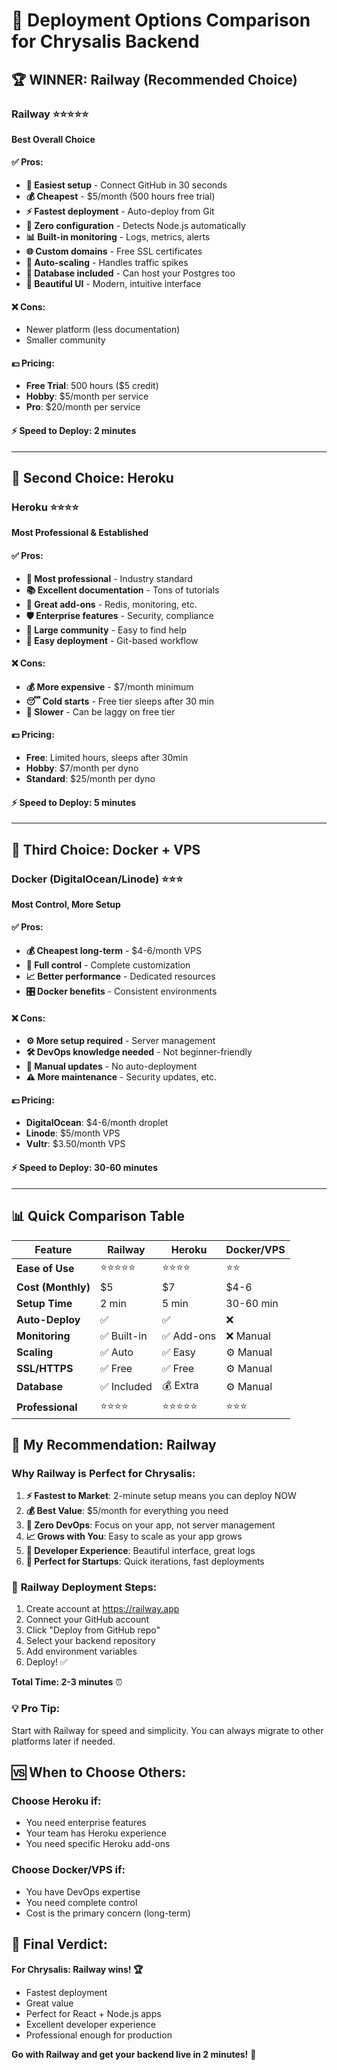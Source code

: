 # 🚀 Deployment Options Comparison for Chrysalis Backend

## 🏆 **WINNER: Railway** (Recommended Choice)

### Railway ⭐⭐⭐⭐⭐
**Best Overall Choice**

#### ✅ **Pros:**
- **🎯 Easiest setup** - Connect GitHub in 30 seconds
- **💰 Cheapest** - $5/month (500 hours free trial)
- **⚡ Fastest deployment** - Auto-deploy from Git
- **🔧 Zero configuration** - Detects Node.js automatically
- **📊 Built-in monitoring** - Logs, metrics, alerts
- **🌐 Custom domains** - Free SSL certificates
- **🔄 Auto-scaling** - Handles traffic spikes
- **💾 Database included** - Can host your Postgres too
- **🎨 Beautiful UI** - Modern, intuitive interface

#### ❌ **Cons:**
- Newer platform (less documentation)
- Smaller community

#### 💵 **Pricing:**
- **Free Trial**: 500 hours ($5 credit)
- **Hobby**: $5/month per service
- **Pro**: $20/month per service

#### ⚡ **Speed to Deploy:** 2 minutes

---

## 🥈 **Second Choice: Heroku**

### Heroku ⭐⭐⭐⭐
**Most Professional & Established**

#### ✅ **Pros:**
- **🏢 Most professional** - Industry standard
- **📚 Excellent documentation** - Tons of tutorials
- **🔌 Great add-ons** - Redis, monitoring, etc.
- **🛡️ Enterprise features** - Security, compliance
- **👥 Large community** - Easy to find help
- **🎯 Easy deployment** - Git-based workflow

#### ❌ **Cons:**
- **💰 More expensive** - $7/month minimum
- **😴 Cold starts** - Free tier sleeps after 30 min
- **🐌 Slower** - Can be laggy on free tier

#### 💵 **Pricing:**
- **Free**: Limited hours, sleeps after 30min
- **Hobby**: $7/month per dyno
- **Standard**: $25/month per dyno

#### ⚡ **Speed to Deploy:** 5 minutes

---

## 🥉 **Third Choice: Docker + VPS**

### Docker (DigitalOcean/Linode) ⭐⭐⭐
**Most Control, More Setup**

#### ✅ **Pros:**
- **💰 Cheapest long-term** - $4-6/month VPS
- **🔧 Full control** - Complete customization
- **📈 Better performance** - Dedicated resources
- **🎛️ Docker benefits** - Consistent environments

#### ❌ **Cons:**
- **⚙️ More setup required** - Server management
- **🛠️ DevOps knowledge needed** - Not beginner-friendly
- **🔄 Manual updates** - No auto-deployment
- **⚠️ More maintenance** - Security updates, etc.

#### 💵 **Pricing:**
- **DigitalOcean**: $4-6/month droplet
- **Linode**: $5/month VPS
- **Vultr**: $3.50/month VPS

#### ⚡ **Speed to Deploy:** 30-60 minutes

---

## 📊 **Quick Comparison Table**

| Feature | Railway | Heroku | Docker/VPS |
|---------|---------|---------|------------|
| **Ease of Use** | ⭐⭐⭐⭐⭐ | ⭐⭐⭐⭐ | ⭐⭐ |
| **Cost (Monthly)** | $5 | $7 | $4-6 |
| **Setup Time** | 2 min | 5 min | 30-60 min |
| **Auto-Deploy** | ✅ | ✅ | ❌ |
| **Monitoring** | ✅ Built-in | ✅ Add-ons | ❌ Manual |
| **Scaling** | ✅ Auto | ✅ Easy | ⚙️ Manual |
| **SSL/HTTPS** | ✅ Free | ✅ Free | ⚙️ Manual |
| **Database** | ✅ Included | 💰 Extra | ⚙️ Manual |
| **Professional** | ⭐⭐⭐⭐ | ⭐⭐⭐⭐⭐ | ⭐⭐⭐ |

## 🎯 **My Recommendation: Railway**

### Why Railway is Perfect for Chrysalis:

1. **⚡ Fastest to Market**: 2-minute setup means you can deploy NOW
2. **💰 Best Value**: $5/month for everything you need
3. **🔧 Zero DevOps**: Focus on your app, not server management
4. **📈 Grows with You**: Easy to scale as your app grows
5. **🎨 Developer Experience**: Beautiful interface, great logs
6. **🔄 Perfect for Startups**: Quick iterations, fast deployments

### 🚀 **Railway Deployment Steps:**
1. Create account at https://railway.app
2. Connect your GitHub account
3. Click "Deploy from GitHub repo"
4. Select your backend repository
5. Add environment variables
6. Deploy! ✅

**Total Time: 2-3 minutes** ⏰

### 💡 **Pro Tip**: 
Start with Railway for speed and simplicity. You can always migrate to other platforms later if needed.

## 🆚 **When to Choose Others:**

### Choose **Heroku** if:
- You need enterprise features
- Your team has Heroku experience
- You need specific Heroku add-ons

### Choose **Docker/VPS** if:
- You have DevOps expertise
- You need complete control
- Cost is the primary concern (long-term)

## 🏁 **Final Verdict:**

**For Chrysalis: Railway wins! 🏆**
- Fastest deployment
- Great value
- Perfect for React + Node.js apps
- Excellent developer experience
- Professional enough for production

**Go with Railway and get your backend live in 2 minutes!** 🚀
